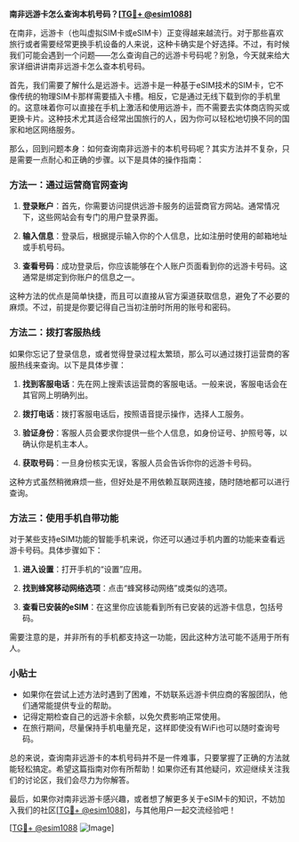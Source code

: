 **南非远游卡怎么查询本机号码？[[TG💪+ @esim1088](https://t.me/s/esim1088)]**

在南非，远游卡（也叫虚拟SIM卡或eSIM卡）正变得越来越流行。对于那些喜欢旅行或者需要经常更换手机设备的人来说，这种卡确实是个好选择。不过，有时候我们可能会遇到一个问题——怎么查询自己的远游卡号码呢？别急，今天就来给大家详细讲讲南非远游卡怎么查本机号码。

首先，我们需要了解什么是远游卡。远游卡是一种基于eSIM技术的SIM卡，它不像传统的物理SIM卡那样需要插入卡槽。相反，它是通过无线下载到你的手机里的。这意味着你可以直接在手机上激活和使用远游卡，而不需要去实体商店购买或更换卡片。这种技术尤其适合经常出国旅行的人，因为你可以轻松地切换不同的国家和地区网络服务。

那么，回到问题本身：如何查询南非远游卡的本机号码呢？其实方法并不复杂，只是需要一点耐心和正确的步骤。以下是具体的操作指南：

### 方法一：通过运营商官网查询

1. **登录账户**：首先，你需要访问提供远游卡服务的运营商官方网站。通常情况下，这些网站会有专门的用户登录界面。
   
2. **输入信息**：登录后，根据提示输入你的个人信息，比如注册时使用的邮箱地址或手机号码。

3. **查看号码**：成功登录后，你应该能够在个人账户页面看到你的远游卡号码。这通常是绑定到你账户的信息之一。

这种方法的优点是简单快捷，而且可以直接从官方渠道获取信息，避免了不必要的麻烦。不过，前提是你要记得自己当初注册时所用的账号和密码。

### 方法二：拨打客服热线

如果你忘记了登录信息，或者觉得登录过程太繁琐，那么可以通过拨打运营商的客服热线来查询。以下是具体步骤：

1. **找到客服电话**：先在网上搜索该运营商的客服电话。一般来说，客服电话会在其官网上明确列出。

2. **拨打电话**：拨打客服电话后，按照语音提示操作，选择人工服务。

3. **验证身份**：客服人员会要求你提供一些个人信息，如身份证号、护照号等，以确认你是机主本人。

4. **获取号码**：一旦身份核实无误，客服人员会告诉你你的远游卡号码。

这种方式虽然稍微麻烦一些，但好处是不用依赖互联网连接，随时随地都可以进行查询。

### 方法三：使用手机自带功能

对于某些支持eSIM功能的智能手机来说，你还可以通过手机内置的功能来查看远游卡号码。具体步骤如下：

1. **进入设置**：打开手机的“设置”应用。

2. **找到蜂窝移动网络选项**：点击“蜂窝移动网络”或类似的选项。

3. **查看已安装的eSIM**：在这里你应该能看到所有已安装的远游卡信息，包括号码。

需要注意的是，并非所有的手机都支持这一功能，因此这种方法可能不适用于所有人。

### 小贴士

- 如果你在尝试上述方法时遇到了困难，不妨联系远游卡供应商的客服团队，他们通常能提供专业的帮助。
- 记得定期检查自己的远游卡余额，以免欠费影响正常使用。
- 在旅行期间，尽量保持手机电量充足，这样即使没有WiFi也可以随时查询号码。

总的来说，查询南非远游卡的本机号码并不是一件难事，只要掌握了正确的方法就能轻松搞定。希望这篇指南对你有所帮助！如果你还有其他疑问，欢迎继续关注我们的讨论区，我们会尽力为你解答。

最后，如果你对南非远游卡感兴趣，或者想了解更多关于eSIM卡的知识，不妨加入我们的社区[[TG💪+ @esim1088](https://t.me/s/esim1088)]，与其他用户一起交流经验吧！

[[TG💪+ @esim1088](https://t.me/s/esim1088) ![Image](https://i.postimg.cc/4NQfJmqS/Snipaste-2025-05-13-00-14-12.png)]